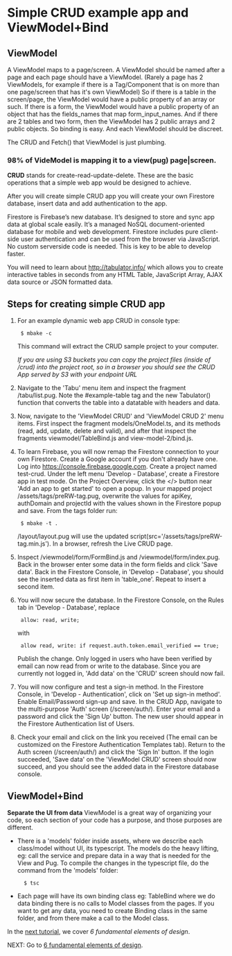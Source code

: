 # Simple CRUD example app and ViewModel+Bind


## ViewModel

A ViewModel maps to a page/screen. A ViewModel should be named after a page and each page should have a ViewModel. (Rarely a page has 2 ViewModels, for example if there is a Tag/Component that is on more than one page/screen that has it's own ViewModel) So if there is a table in the screen/page, the ViewModel would have a public property of an array or such. If there is a form, the ViewModel would have a public property of an object that has the fields_names that map form_input_names. And if there are 2 tables and two form, then the ViewModel has 2 public arrays and 2 public objects. So binding is easy. And each ViewModel should be discreet. 

The CRUD and Fetch() that ViewModel is just plumbing. 
### 98% of VideModel is mapping it to a view(pug) page|screen.

**CRUD** stands for create-read-update-delete. These are the basic operations that a simple web app would be designed to achieve.

After you will create simple CRUD app you will create your own Firestore database, insert data and add authentication to the app. 

Firestore is Firebase’s new database. It’s designed to store and sync app data at global scale easily. It’s a managed NoSQL document-oriented database for mobile and web development. Firestore includes pure client-side user authentication and can be used from the browser via JavaScript. No custom serverside code is needed. This is key to be able to develop faster.

You will need to learn about http://tabulator.info/ which allows you to create interactive tables in seconds from any HTML Table, JavaScript Array, AJAX data source or JSON formatted data.

## Steps for creating simple CRUD app

1. For an example dynamic web app CRUD in console type: 

        $ mbake -c

    This command will extract the CRUD sample project to your computer. 
     
    *If you are using S3 buckets you can copy the project files (inside of /crud) into the project root, so in a browser you should see the CRUD App served by S3 with your endpoint URL*
 
 2. Navigate to the 'Tabu' menu item and inspect the fragment /tabu/list.pug. 
 Note the #example-table tag and the new Tabulator() function that converts the table into a datatable with headers and data.

3. Now, navigate to the 'ViewModel CRUD' and 'ViewModel CRUD 2' menu items. First inspect the fragment models/OneModel.ts, and its methods (read, add, update, delete and valid), and after that inspect the fragments viewmodel/TableBind.js and view-model-2/bind.js. 

4. To learn Firebase, you will now remap the Firestore connection to your own Firestore. Create a Google account if you don't already have one. Log into https://console.firebase.google.com. Create a project named test-crud. Under the left menu 'Develop - Database', create a Firestore app in test mode. On the Project Overview, click the </> button near 'Add an app to get started' to open a popup. In your mapped project /assets/tags/preRW-tag.pug, overwrite the values for apiKey, authDomain and projectId with the values shown in the Firestore popup and save. 
From the tags folder run: 

        $ mbake -t .

    /layout/layout.pug will use the updated script(src='/assets/tags/preRW-tag.min.js'). 
    In a browser, refresh the Live CRUD page.
 
 5. Inspect /viewmodel/form/FormBind.js and  /viewmodel/form/index.pug. Back in the browser enter some data in the form fields and click 'Save data'. Back in the Firestore Console, in 'Develop - Database', you should see the inserted data as first item in 'table_one'. Repeat to insert a second item. 
 
6. You will now secure the database. In the Firestore Console, on the Rules tab in 'Develop - Database', replace

        allow: read, write;

    with

        allow read, write: if request.auth.token.email_verified == true;

    Publish the change. Only logged in users who have been verified by email can now read from or write to the database. Since you are currently not logged in, 'Add data' on the 'CRUD' screen should now fail.

8. You will now configure and test a sign-in method. In the Firestore Console, in 'Develop - Authentication', click on 'Set up sign-in method'. Enable Email/Password sign-up and save. In the CRUD App, navigate to the multi-purpose 'Auth' screen (/screen/auth/). Enter your email and a password and click the 'Sign Up' button. The new user should appear in the Firestore Authentication list of Users. 
9. Check your email and click on the link you received (The email can be customized on the Firestore Authentication Templates tab). Return to the Auth screen (/screen/auth/) and click the 'Sign In' button. If the login succeeded, 'Save data' on the 'ViewModel CRUD' screen should now succeed, and you should see the added data in the Firestore database console.

## ViewModel+Bind 
**Separate the UI from data** 
ViewModel is a great way of organizing your code, so each section of your code has a purpose, and those purposes are different.
 
* There is a 'models' folder inside assets, where we describe each class/model without UI, its typescript. The models do the heavy lifting, eg: call the service and prepare data in a way that is needed for the View and Pug. To compile the changes in the typescript file, do the command from the 'models' folder:
    
        $ tsc
    
* Each page will have its own binding class eg: TableBind where we do data binding there is no calls to Model classes from the pages. If you want to get any data, you need to create Binding class in the same folder, and from there make a call to the Model class.

In the [next tutorial](/design/), we cover _6 fundamental elements of design_.

NEXT: Go to [6 fundamental elements of design](/design/).